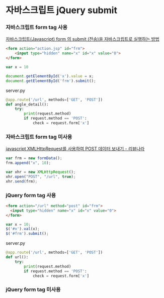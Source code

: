 # 자바스크립트 jQuery submit
### 자바스크립트 form tag 사용
[자바스크립트(Javascript) form 의 submit (전송)을 자바스크립트로 실행하는 방법](https://mainia.tistory.com/3850)
```html
<form action="action.jsp" id="frm">
	<input type="hidden" name="x" id="x" value="0">
</form>
```

```javascript
var x = 10

document.getElementById('x').value = x;
document.getElementById('frm').submit();
```

server.py
```python
@app.route('/url', methods=['GET', 'POST'])
def angle_detail():
    try:
        print(request.method)
        if request.method == 'POST':
            check = request.form['x']
```

### 자바스크립트 form tag 미사용
[javascript XMLHttpRequest를 사용하여 POST 데이터 보내기 - 리뷰나라](http://daplus.net/javascript-xmlhttprequest%EB%A5%BC-%EC%82%AC%EC%9A%A9%ED%95%98%EC%97%AC-post-%EB%8D%B0%EC%9D%B4%ED%84%B0-%EB%B3%B4%EB%82%B4%EA%B8%B0/)
```javascript
var frm = new formData();
frm.append("x", 10);

var xhr = new XMLHttpRequest();
xhr.open("POST", "/url", true);
xhr.send(frm);
```


### jQuery form tag 사용
```html
<form action="/url" method="post" id="frm">
  <input type="hidden" name="x" id="x" value="0">
</form>
```

```javascript
var x = 10;
$('#x').val(x);
$('#frm').submit();
```

server.py
```python
@app.route('/url', methods=['GET', 'POST'])
def url():
    try:
        print(request.method)
        if request.method == 'POST':
            check = request.form['x']
```

### jQuery form tag 미사용
